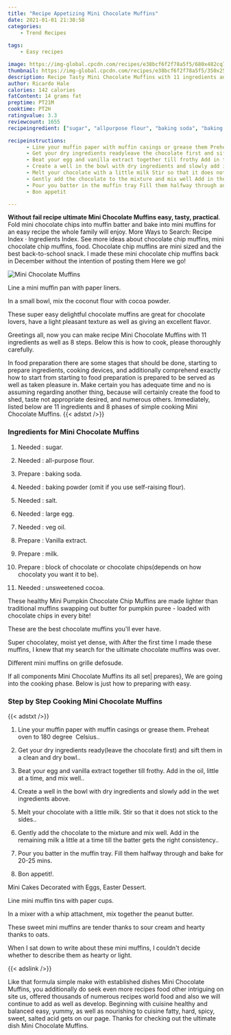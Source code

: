 ```yaml
---
title: "Recipe Appetizing Mini Chocolate Muffins"
date: 2021-01-01 21:38:58
categories:
    - Trend Recipes
    
tags:
    - Easy recipes

image: https://img-global.cpcdn.com/recipes/e38bcf6f2f78a5f5/680x482cq70/mini-chocolate-muffins-recipe-main-photo.jpg
thumbnail: https://img-global.cpcdn.com/recipes/e38bcf6f2f78a5f5/350x250cq70/mini-chocolate-muffins-recipe-main-photo.jpg
description: Recipe Tasty Mini Chocolate Muffins with 11 ingredients and 8 stages of easy cooking.
author: Ricardo Hale
calories: 142 calories
fatContent: 14 grams fat
preptime: PT21M
cooktime: PT2H
ratingvalue: 3.3
reviewcount: 1655
recipeingredient: ["sugar", "allpurpose flour", "baking soda", "baking powder omit if you use selfraising flour", "salt", "large egg", "veg oil", "Vanilla extract", "milk", "block of chocolate or chocolate chipsdepends on how chocolaty you want it to be", "unsweetened cocoa"]

recipeinstructions: 
      - Line your muffin paper with muffin casings or grease them Preheat oven to 180 degree  Celsius 
      - Get your dry ingredients readyleave the chocolate first and sift them in a clean and dry bowl 
      - Beat your egg and vanilla extract together till frothy Add in the oil little at a time and mix well 
      - Create a well in the bowl with dry ingredients and slowly add in the wet ingredients above 
      - Melt your chocolate with a little milk Stir so that it does not stick to the sides 
      - Gently add the chocolate to the mixture and mix well Add in the remaining milk a little at a time till the batter gets the right consistency 
      - Pour you batter in the muffin tray Fill them halfway through and bake for 2025 mins 
      - Bon appetit

---
```




**Without fail recipe ultimate Mini Chocolate Muffins easy, tasty, practical**. Fold mini chocolate chips into muffin batter and bake into mini muffins for an easy recipe the whole family will enjoy. More Ways to Search: Recipe Index · Ingredients Index. See more ideas about chocolate chip muffins, mini chocolate chip muffins, food. Chocolate chip muffins are mini sized and the best back-to-school snack. I made these mini chocolate chip muffins back in December without the intention of posting them Here we go!


![Mini Chocolate Muffins](https://img-global.cpcdn.com/recipes/e38bcf6f2f78a5f5/680x482cq70/mini-chocolate-muffins-recipe-main-photo.jpg "Mini Chocolate Muffins")



Line a mini muffin pan with paper liners.

In a small bowl, mix the coconut flour with cocoa powder.

These super easy delightful chocolate muffins are great for chocolate lovers, have a light pleasant texture as well as giving an excellent flavor.


Greetings all, now you can make recipe Mini Chocolate Muffins with 11 ingredients as well as 8 steps. Below this is how to cook, please thoroughly carefully.

In food preparation there are some stages that should be done, starting to prepare ingredients, cooking devices, and additionally comprehend exactly how to start from starting to food preparation is prepared to be served as well as taken pleasure in. Make certain you has adequate time and no is assuming regarding another thing, because will certainly create the food to shed, taste not appropriate desired, and numerous others. Immediately, listed below are 11 ingredients and 8 phases of simple cooking Mini Chocolate Muffins.
{{< adstxt />}}

### Ingredients for Mini Chocolate Muffins


1. Needed  : sugar.

1. Needed  : all-purpose flour.

1. Prepare  : baking soda.

1. Needed  : baking powder (omit if you use self-raising flour).

1. Needed  : salt.

1. Needed  : large egg.

1. Needed  : veg oil.

1. Prepare  : Vanilla extract.

1. Prepare  : milk.

1. Prepare  : block of chocolate or chocolate chips(depends on how chocolaty you want it to be).

1. Needed  : unsweetened cocoa.


These healthy Mini Pumpkin Chocolate Chip Muffins are made lighter than traditional muffins swapping out butter for pumpkin puree - loaded with chocolate chips in every bite!

These are the best chocolate muffins you&#39;ll ever have.

Super chocolatey, moist yet dense, with After the first time I made these muffins, I knew that my search for the ultimate chocolate muffins was over.

Different mini muffins on grille defosude.


If all components Mini Chocolate Muffins its all set| prepares}, We are going into the cooking phase. Below is just how to preparing with easy.

### Step by Step Cooking Mini Chocolate Muffins

{{< adstxt />}}


1. Line your muffin paper with muffin casings or grease them. Preheat oven to 180 degree  Celsius..



1. Get your dry ingredients ready(leave the chocolate first) and sift them in a clean and dry bowl..



1. Beat your egg and vanilla extract together till frothy. Add in the oil, little at a time, and mix well..



1. Create a well in the bowl with dry ingredients and slowly add in the wet ingredients above.



1. Melt your chocolate with a little milk. Stir so that it does not stick to the sides..



1. Gently add the chocolate to the mixture and mix well. Add in the remaining milk a little at a time till the batter gets the right consistency..



1. Pour you batter in the muffin tray. Fill them halfway through and bake for 20-25 mins.



1. Bon appetit!.




Mini Cakes Decorated with Eggs, Easter Dessert.

Line mini muffin tins with paper cups.

In a mixer with a whip attachment, mix together the peanut butter.

These sweet mini muffins are tender thanks to sour cream and hearty thanks to oats.

When I sat down to write about these mini muffins, I couldn&#39;t decide whether to describe them as hearty or light.


{{< adslink />}}

Like that formula simple make with established dishes Mini Chocolate Muffins, you additionally do seek even more recipes food other intriguing on site us, offered thousands of numerous recipes world food and also we will continue to add as well as develop. Beginning with cuisine healthy and balanced easy, yummy, as well as nourishing to cuisine fatty, hard, spicy, sweet, salted acid gets on our page. Thanks for checking out the ultimate dish Mini Chocolate Muffins.

